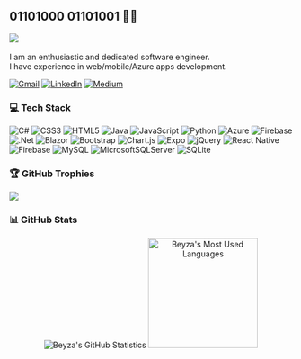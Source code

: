 ## 01101000 01101001 👋🏻
 [![](https://visitcount.itsvg.in/api?id=beyzaozgur&icon=3&color=5)](https://visitcount.itsvg.in)<br><br>I am an enthusiastic and dedicated software engineer.<br>I have experience in web/mobile/Azure apps development.

[![Gmail](https://img.shields.io/badge/Gmail-red)](mailto:beyzaozgur35@gmail.com) [![LinkedIn](https://img.shields.io/badge/LinkedIn-%230077B5.svg?logo=linkedin&logoColor=white)](https://linkedin.com/in/https://www.linkedin.com/in/beyzaozgur/) [![Medium](https://img.shields.io/badge/Medium-12100E?logo=medium&logoColor=white)](https://medium.com/@https://medium.com/@beyzaozgur) 

### 💻 Tech Stack
![C#](https://img.shields.io/badge/c%23-%23239120.svg?style=flat-square&logo=csharp&logoColor=white) ![CSS3](https://img.shields.io/badge/css3-%231572B6.svg?style=flat-square&logo=css3&logoColor=white) ![HTML5](https://img.shields.io/badge/html5-%23E34F26.svg?style=flat-square&logo=html5&logoColor=white) ![Java](https://img.shields.io/badge/java-%23ED8B00.svg?style=flat-square&logo=openjdk&logoColor=white) ![JavaScript](https://img.shields.io/badge/javascript-%23323330.svg?style=flat-square&logo=javascript&logoColor=%23F7DF1E) ![Python](https://img.shields.io/badge/python-3670A0?style=flat-square&logo=python&logoColor=ffdd54) ![Azure](https://img.shields.io/badge/azure-%230072C6.svg?style=flat-square&logo=microsoftazure&logoColor=white) ![Firebase](https://img.shields.io/badge/firebase-%23039BE5.svg?style=flat-square&logo=firebase) ![.Net](https://img.shields.io/badge/.NET-5C2D91?style=flat-square&logo=.net&logoColor=white) ![Blazor](https://img.shields.io/badge/blazor-%235C2D91.svg?style=flat-square&logo=blazor&logoColor=white) ![Bootstrap](https://img.shields.io/badge/bootstrap-%238511FA.svg?style=flat-square&logo=bootstrap&logoColor=white) ![Chart.js](https://img.shields.io/badge/chart.js-F5788D.svg?style=flat-square&logo=chart.js&logoColor=white) ![Expo](https://img.shields.io/badge/expo-1C1E24?style=flat-square&logo=expo&logoColor=#D04A37) ![jQuery](https://img.shields.io/badge/jquery-%230769AD.svg?style=flat-square&logo=jquery&logoColor=white) ![React Native](https://img.shields.io/badge/react_native-%2320232a.svg?style=flat-square&logo=react&logoColor=%2361DAFB) ![Firebase](https://img.shields.io/badge/Firebase-039BE5?style=flat-square&logo=Firebase&logoColor=white) ![MySQL](https://img.shields.io/badge/mysql-%2300000f.svg?style=flat-square&logo=mysql&logoColor=white) ![MicrosoftSQLServer](https://img.shields.io/badge/Microsoft%20SQL%20Server-CC2927?style=flat-square&logo=microsoft%20sql%20server&logoColor=white) ![SQLite](https://img.shields.io/badge/sqlite-%2307405e.svg?style=flat-square&logo=sqlite&logoColor=white)

### 🏆 GitHub Trophies
![](https://github-profile-trophy.vercel.app/?username=beyzaozgur&theme=radical&no-frame=false&no-bg=true&margin-w=4&column=-1)

### 📊 GitHub Stats
<div align="center">
    <img src="https://github-readme-streak-stats.herokuapp.com/?user=beyzaozgur&theme=radical&hide_border=false" alt="Beyza's GitHub Statistics" />
    <img height="195px" src="https://github-readme-stats.vercel.app/api/top-langs/?username=beyzaozgur&theme=radical&hide_border=false&include_all_commits=true&count_private=true&layout=compact" alt="Beyza's Most Used Languages" /> 
</div>

